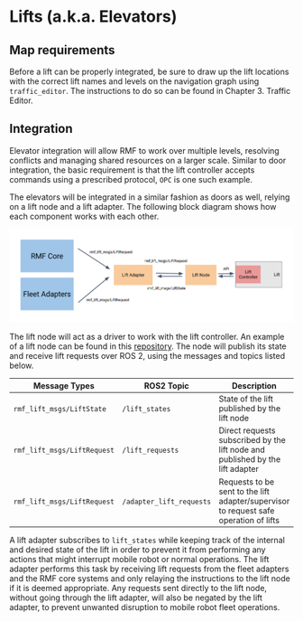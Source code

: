 # Lifts (a.k.a. Elevators)

## Map requirements

Before a lift can be properly integrated, be sure to draw up the lift locations with the correct lift names and levels on the navigation graph using `traffic_editor`. The instructions to do so can be found in Chapter 3. Traffic Editor.

## Integration

Elevator integration will allow RMF to work over multiple levels, resolving conflicts and managing shared resources on a larger scale. Similar to door integration, the basic requirement is that the lift controller accepts commands using a prescribed protocol, `OPC` is one such example.

The elevators will be integrated in a similar fashion as doors as well, relying on a lift node and a lift adapter. The following block diagram shows how each component works with each other.

![Lifts Diagram](images/lifts_block_diagram.png)
<!--<img src="images/lifts_block_diagram.png">-->

The lift node will act as a driver to work with the lift controller. An example of a lift node can be found in this [repository](https://github.com/sharp-rmf/kone_lift_controller). The node will publish its state and receive lift requests over ROS 2, using the messages and topics listed below.

| Message Types | ROS2 Topic | Description |
|---------------|------------|-------------|
| `rmf_lift_msgs/LiftState` | `/lift_states` | State of the lift published by the lift node
| `rmf_lift_msgs/LiftRequest` | `/lift_requests` | Direct requests subscribed by the lift node and published by the lift adapter
| `rmf_lift_msgs/LiftRequest` | `/adapter_lift_requests` | Requests to be sent to the lift adapter/supervisor to request safe operation of lifts |

A lift adapter subscribes to `lift_states` while keeping track of the internal and desired state of the lift in order to prevent it from performing any actions that might interrupt mobile robot or normal operations. The lift adapter performs this task by receiving lift requests from the fleet adapters and the RMF core systems and only relaying the instructions to the lift node if it is deemed appropriate. Any requests sent directly to the lift node, without going through the lift adapter, will also be negated by the lift adapter, to prevent unwanted disruption to mobile robot fleet operations.
